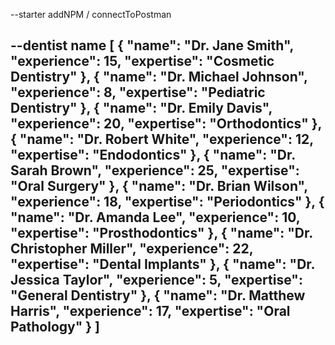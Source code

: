 --starter addNPM / connectToPostman


--dentist name
[
  {
    "name": "Dr. Jane Smith",
    "experience": 15,
    "expertise": "Cosmetic Dentistry"
  },
  {
    "name": "Dr. Michael Johnson",
    "experience": 8,
    "expertise": "Pediatric Dentistry"
  },
  {
    "name": "Dr. Emily Davis",
    "experience": 20,
    "expertise": "Orthodontics"
  },
  {
    "name": "Dr. Robert White",
    "experience": 12,
    "expertise": "Endodontics"
  },
  {
    "name": "Dr. Sarah Brown",
    "experience": 25,
    "expertise": "Oral Surgery"
  },
  {
    "name": "Dr. Brian Wilson",
    "experience": 18,
    "expertise": "Periodontics"
  },
  {
    "name": "Dr. Amanda Lee",
    "experience": 10,
    "expertise": "Prosthodontics"
  },
  {
    "name": "Dr. Christopher Miller",
    "experience": 22,
    "expertise": "Dental Implants"
  },
  {
    "name": "Dr. Jessica Taylor",
    "experience": 5,
    "expertise": "General Dentistry"
  },
  {
    "name": "Dr. Matthew Harris",
    "experience": 17,
    "expertise": "Oral Pathology"
  }
]
--


